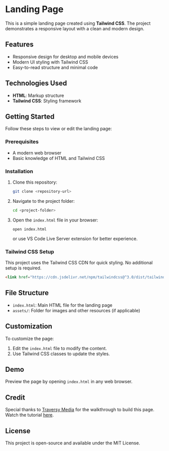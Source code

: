 # Landing Page

This is a simple landing page created using **Tailwind CSS**. The project demonstrates a responsive layout with a clean and modern design.

## Features

- Responsive design for desktop and mobile devices
- Modern UI styling with Tailwind CSS
- Easy-to-read structure and minimal code

## Technologies Used

- **HTML**: Markup structure
- **Tailwind CSS**: Styling framework

## Getting Started

Follow these steps to view or edit the landing page:

### Prerequisites

- A modern web browser
- Basic knowledge of HTML and Tailwind CSS

### Installation

1. Clone this repository:
   ```bash
   git clone <repository-url>
   ```

2. Navigate to the project folder:
   ```bash
   cd <project-folder>
   ```

3. Open the `index.html` file in your browser:
   ```
   open index.html
   ```
   or use VS Code Live Server extension for better experience.

### Tailwind CSS Setup

This project uses the Tailwind CSS CDN for quick styling. No additional setup is required.

```html
<link href="https://cdn.jsdelivr.net/npm/tailwindcss@^3.0/dist/tailwind.min.css" rel="stylesheet">
```

## File Structure

- `index.html`: Main HTML file for the landing page
- `assets/`: Folder for images and other resources (if applicable)

## Customization

To customize the page:

1. Edit the `index.html` file to modify the content.
2. Use Tailwind CSS classes to update the styles.

## Demo

Preview the page by opening `index.html` in any web browser.

## Credit

Special thanks to [Traversy Media](https://www.youtube.com/@TraversyMedia) for the walkthrough to build this page. Watch the tutorial [here](https://www.youtube.com/watch?v=dFgzHOX84xQ).

## License

This project is open-source and available under the MIT License.

